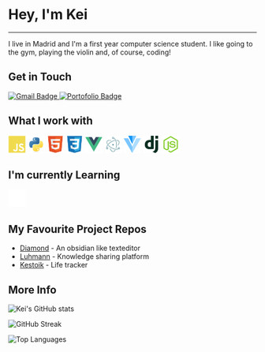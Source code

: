 
# Hey, I'm Kei
---
I live in Madrid and I'm a first year computer science student. I like going to the gym, playing the violin and, of course, coding!

## Get in Touch

<div id="badges">
  <!--<a href="your-linkedin-URL">
    <img src="https://img.shields.io/badge/LinkedIn-blue?style=for-the-badge&logo=linkedin&logoColor=white" alt="LinkedIn Badge"/>
  </a>-->
  <a href="mailto:khachimarur80@gmail.com">
    <img src="https://img.shields.io/badge/Gmail-red?style=for-the-badge&logo=gmail&logoColor=white" alt="Gmail Badge"/>
  </a>
   <a href="https://khachimarur80.github.io/portofolio/">
    <img src="https://img.shields.io/badge/Portofolio-white?style=for-the-badge&logo=github&logoColor=black" alt="Portofolio Badge"/>
  </a>
</div>

## What I work with

<div>
  <a href="https://developer.mozilla.org/es/docs/Web/JavaScript"><img src="assets/javascript-plain.svg" alt="JavaScript Icon" height="35" width="35"></a>
  <a href="https://www.python.org" target="_blank"><img src="assets/python-original.svg" alt="Python Icon" height="35" width="35"></a>
  <a href="https://developer.mozilla.org/docs/Web/html" target="_blank"><img src="assets/html5-original.svg" alt="HTML5 Icon" height="35" width="35"></a>
  <a href="developer.mozilla.org/docs/Web/CSS" target="_blank"><img src="assets/css3-original.svg" alt="CSS3 Icon" height="35" width="35"></a>
  <a href="https://vuejs.org" target="_blank"><img src="assets/vuejs-original.svg" alt="Vue Icon" height="35" width="35"></a>
  <a href="https://www.electronjs.org" target="_blank"><img src="assets/electron-original.svg" alt="Electron Icon" height="35" width="35"></a>
  <a href="https://vuetifyjs.com" target="_blank"><img src="assets/vuetify-original.svg" alt="Vuetify Icon" height="35" width="35"></a>
  <a href="https://www.djangoproject.com" target="_blank"><img src="assets/django-plain.svg" alt="Django Icon" height="35" width="35"></a>
  <a href="https://nodejs.org" target="_blank"><img src="assets/nodejs-original.svg" alt="Node Icon" height="35" width="35"></a>
 
</div>

## I'm currently Learning

<a href="https://expressjs.com" target="_blank"><img src="assets/express-original.svg" alt="Express Icon" height="35" width="35"></a>

## My Favourite Project Repos

- <a href="https://github.com/khachimarur80/MindMap" target="_blank">Diamond</a> - An obsidian like texteditor
- <a href="https://github.com/khachimarur80/Luhmann" target="_blank">Luhmann</a> - Knowledge sharing platform
- <a href="https://github.com/khachimarur80/Kestoik" target="_blank">Kestoik</a> - Life tracker


## More Info

![Kei's GitHub stats](https://github-readme-stats.vercel.app/api?username=khachimarur80&show_icons=true&theme=vue-dark)

![GitHub Streak](http://github-readme-streak-stats.herokuapp.com?user=khachimarur80&theme=vue-dark&date_format=M%20j%5B%2C%20Y%5D&card_width=468)

![Top Languages](https://github-readme-stats.vercel.app/api/top-langs/?username=khachimarur80&layout=compact&theme=vue-dark&card_width=468)




